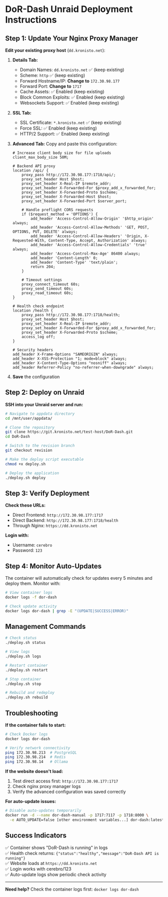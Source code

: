 # DoR-Dash Unraid Deployment Instructions

## Step 1: Update Your Nginx Proxy Manager

**Edit your existing proxy host** (`dd.kronisto.net`):

1. **Details Tab:**
   - Domain Names: `dd.kronisto.net` ✅ (keep existing)
   - Scheme: `http` ✅ (keep existing)
   - Forward Hostname/IP: **Change to** `172.30.98.177`
   - Forward Port: **Change to** `1717`
   - Cache Assets: ✅ Enabled (keep existing)
   - Block Common Exploits: ✅ Enabled (keep existing)
   - Websockets Support: ✅ Enabled (keep existing)

2. **SSL Tab:**
   - SSL Certificate: `*.kronisto.net` ✅ (keep existing)
   - Force SSL: ✅ Enabled (keep existing)
   - HTTP/2 Support: ✅ Enabled (keep existing)

3. **Advanced Tab:**
   Copy and paste this configuration:
   ```nginx
   # Increase client body size for file uploads
   client_max_body_size 50M;

   # Backend API proxy
   location /api/ {
       proxy_pass http://172.30.98.177:1718/api/;
       proxy_set_header Host $host;
       proxy_set_header X-Real-IP $remote_addr;
       proxy_set_header X-Forwarded-For $proxy_add_x_forwarded_for;
       proxy_set_header X-Forwarded-Proto $scheme;
       proxy_set_header X-Forwarded-Host $host;
       proxy_set_header X-Forwarded-Port $server_port;
       
       # Handle preflight CORS requests
       if ($request_method = 'OPTIONS') {
           add_header 'Access-Control-Allow-Origin' '$http_origin' always;
           add_header 'Access-Control-Allow-Methods' 'GET, POST, OPTIONS, PUT, DELETE' always;
           add_header 'Access-Control-Allow-Headers' 'Origin, X-Requested-With, Content-Type, Accept, Authorization' always;
           add_header 'Access-Control-Allow-Credentials' 'true' always;
           add_header 'Access-Control-Max-Age' 86400 always;
           add_header 'Content-Length' 0;
           add_header 'Content-Type' 'text/plain';
           return 204;
       }
       
       # Timeout settings
       proxy_connect_timeout 60s;
       proxy_send_timeout 60s;
       proxy_read_timeout 60s;
   }

   # Health check endpoint
   location /health {
       proxy_pass http://172.30.98.177:1718/health;
       proxy_set_header Host $host;
       proxy_set_header X-Real-IP $remote_addr;
       proxy_set_header X-Forwarded-For $proxy_add_x_forwarded_for;
       proxy_set_header X-Forwarded-Proto $scheme;
       access_log off;
   }

   # Security headers
   add_header X-Frame-Options "SAMEORIGIN" always;
   add_header X-XSS-Protection "1; mode=block" always;
   add_header X-Content-Type-Options "nosniff" always;
   add_header Referrer-Policy "no-referrer-when-downgrade" always;
   ```

4. **Save** the configuration

## Step 2: Deploy on Unraid

**SSH into your Unraid server and run:**

```bash
# Navigate to appdata directory
cd /mnt/user/appdata/

# Clone the repository
git clone https://git.kronisto.net/test-host/DoR-Dash.git
cd DoR-Dash

# Switch to the revision branch
git checkout revision

# Make the deploy script executable
chmod +x deploy.sh

# Deploy the application
./deploy.sh deploy
```

## Step 3: Verify Deployment

**Check these URLs:**
- Direct Frontend: `http://172.30.98.177:1717`
- Direct Backend: `http://172.30.98.177:1718/health`
- Through Nginx: `https://dd.kronisto.net`

**Login with:**
- Username: `cerebro`
- Password: `123`

## Step 4: Monitor Auto-Updates

The container will automatically check for updates every 5 minutes and deploy them. Monitor with:

```bash
# View container logs
docker logs -f dor-dash

# Check update activity
docker logs dor-dash | grep -E "(UPDATE|SUCCESS|ERROR)"
```

## Management Commands

```bash
# Check status
./deploy.sh status

# View logs
./deploy.sh logs

# Restart container
./deploy.sh restart

# Stop container
./deploy.sh stop

# Rebuild and redeploy
./deploy.sh rebuild
```

## Troubleshooting

**If the container fails to start:**
```bash
# Check Docker logs
docker logs dor-dash

# Verify network connectivity
ping 172.30.98.213  # PostgreSQL
ping 172.30.98.214  # Redis
ping 172.30.98.14   # Ollama
```

**If the website doesn't load:**
1. Test direct access first: `http://172.30.98.177:1717`
2. Check nginx proxy manager logs
3. Verify the advanced configuration was saved correctly

**For auto-update issues:**
```bash
# Disable auto-updates temporarily
docker run -d --name dor-dash-manual -p 1717:7117 -p 1718:8000 \
  -e AUTO_UPDATE=false [other environment variables...] dor-dash:latest
```

## Success Indicators

✅ Container shows "DoR-Dash is running" in logs  
✅ Health check returns: `{"status":"healthy","message":"DoR-Dash API is running"}`  
✅ Website loads at `https://dd.kronisto.net`  
✅ Login works with cerebro/123  
✅ Auto-update logs show periodic check activity  

---

**Need help?** Check the container logs first: `docker logs dor-dash`